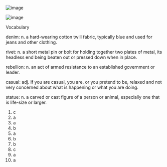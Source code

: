 ![image](https://github.com/jeuneseven/ReadingNotes/assets/8426758/2c58ab2a-6e5c-4bd8-a1e0-18be840ad8cd)

![image](https://github.com/jeuneseven/ReadingNotes/assets/8426758/509230e6-695d-4a48-bb1f-909659b4dfb0)

Vocabulary

denim: n. a hard-wearing cotton twill fabric, typically blue and used for jeans and other clothing.

rivet: n. a short metal pin or bolt for holding together two plates of metal, its headless end being beaten out or pressed down when in place.

rebellion: n. an act of armed resistance to an established government or leader.

casual: adj. If you are casual, you are, or you pretend to be, relaxed and not very concerned about what is happening or what you are doing.

statue: n. a carved or cast figure of a person or animal, especially one that is life-size or larger.

1. c
2. a
3. a
4. b
5. a
6. b
7. b
8. c
9. a
10. a
